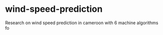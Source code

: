 # wind-speed-prediction
Research  on wind speed prediction in cameroon with 6 machine algorithms fo
